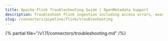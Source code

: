 ```yaml
---
title: Apache Flink Troubleshooting Guide | OpenMetadata Support
description: Troubleshoot Flink ingestion including access errors, execution issues, or job metadata gaps in streaming pipelines.
slug: /connectors/pipeline/flink/troubleshooting
---
```


{% partial file="/v1.11/connectors/troubleshooting.md" /%}
